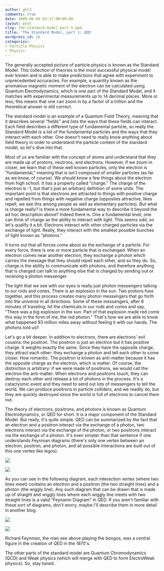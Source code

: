 ```yaml
---
author: ghl3
comments: true
date: 2009-06-09 03:17:00+00:00
layout: post
slug: the-standard-model-part-1-qed
title: 'The Standard Model, part 1: QED'
wordpress_id: 16
categories:
- Particle Physics
- Physics
---
```


The generally accepted picture of particle physics is known as the Standard Model.  This collection of theories is the most successful physical model ever known and is able to make predictions that agree with experiment to unprecedented accuracies.  For example, a quantity known as the anomalous magnetic moment of the electron can be calculated using Quantum Electrodynamics, which is one part of the Standard Model, and it matches with experimental measurements up to 14 decimal places.  More or less, this means that one can zoom in by a factor of a trillion and the theoretical answer is still correct.  
  
The standard model is an example of a Quantum Field Theory, meaning that it describes several "fields" and lists the ways that these fields can interact.  Each field describes a different type of fundamental particle, so really the Standard Model is a list of the fundamental particles and the ways that they interact with each other.  One doesn't need to really know anything about field theory in order to understand the particle content of the standard model, so let's dive into that.  
  
  
Most of us are familiar with the concept of atoms and understand that they are made up of protons, neutrons, and electrons.  However, if we zoom in closer, we learn that of these well known particles, only the electron is "fundamental," meaning that is isn't composed of smaller particles (as far as we know, of course).  We should know a few things about the electron from high school.  It has a property called "charge."  The charge of the electron is -1, but that's just an arbitrary defintion of some units.  The important point is that electrons are attracted to things with positive charge and repelled from things with negative charge (opposites attractive, likes repell, we see this among people as well as elementary particles).  But what is charge really?  Is there a more fundamental way to describe it beyond the ad hoc description above?  Indeed there is.   One a fundamental level, one can think of charge as the ability to interact with light.  This seems odd, so let's qualify it a bit.  Electrons interact with other charged particles via the exchange of light.  Really, they interact with the smallest possible bunches of light known as "photons."  
  
It turns out that all forces come about as the exchange of a particle.  For every force, there is one or more particle that is exchanged.  When an electron comes near another electron, they exchange a photon which carries the message that they should repell each other, and so they do.  So, charge is the ability to communicate with photons, and therefore anything that is charged can talk to anything else that is charged by sending out or receiving a photon messenger.  
  
The light that we see with our eyes is really just photon messengers talking to our rods and cones.  There is an explosion in the sun.  Two protons fuse together, and this process creates many photon messengers that go forth into the universe in all directions.  Some of these messengers, after 8 minutes of traveling, hit the chemicals in our rods and cones and say, "There was a big explosion in the sun.  Part of that explosion made red come this way in the form of me, the red photon."  That's how we are able to know what happened 93 million miles away without feeling it with our hands.  The photons told us!!  
  
Let's go a bit deeper.  In addition to electrons, there are electrons' evil cousins: the positron.  The positron is just an electron but it has positive charge.  It weights exactly the same.  Since they have the opposite charge, they attract each other: they exchange a photon and tell each other to come closer.  How romantic.  The positron is known as anti-matter because it has the opposite charge as the electron, which is matter.  Of course, the distinction is arbitrary: if we were made of positrons, we would call the electron the anti-matter.  When electrons and positrons touch, they can destroy each other and release a lot of photons in the process.  It's a cataclysmic event and they need to send out lots of messengers to tell the world.  We can produce positrons in particle colliders, and we readily do, but they are quickly destroyed since the world is full of electrons to cancel them out.  
  
The theory of electrons, positrons, and photons is known as Quantum Electrodynamics, or QED for short.  It is a major component of the Standard Model.  But really, it's quite simple.  QED can be summarized by the fact that an electron and a positron interact via the exchange of a photon, two electrons interact via the exchange of the photon, or two positrons interact via the exchange of a photon.  It's even simpler than that sentence if one understands Feynman diagrams (there's only one vertex between an electron, positron, and photon, and all possible interactions are built out of this one vertex like legos).  
  
[![](http://plus.maths.org/issue21/features/strings/feynman1.gif)](http://plus.maths.org/issue21/features/strings/feynman1.gif)  
  
  
[![](http://upload.wikimedia.org/wikipedia/commons/thumb/f/f5/Electron-positron-scattering.svg/220px-Electron-positron-scattering.svg.png)](http://upload.wikimedia.org/wikipedia/commons/thumb/f/f5/Electron-positron-scattering.svg/220px-Electron-positron-scattering.svg.png)  
  
  
As you can see in the following diagram, each interaction vertex (where two lines meet) contains an electron and a positron (the two straight lines) and a photon (the wiggly line).  Any such diagram that can be drawn that is made up of straight and wiggly lines where each wiggly line meets with two straight lines is a valid "Feynamn Diagram" in QED.  If you aren't familiar with these sort of diagrams, don't worry, maybe I'll describe them in more detail in another blog.  
  
[![](http://bp3.blogger.com/_zi39n2uYgqg/SISZkwqq5KI/AAAAAAAAAJM/5kzeCzjPmnM/s320/compton03.png)](http://bp3.blogger.com/_zi39n2uYgqg/SISZkwqq5KI/AAAAAAAAAJM/5kzeCzjPmnM/s320/compton03.png)  
  
  
[![](http://kempton.files.wordpress.com/2006/11/feynman-bongos.jpg)](http://kempton.files.wordpress.com/2006/11/feynman-bongos.jpg)  
  
  
Richard Feynman, the man see above playing the bongos, was a central figure in the creation of QED in the 1970's.  
  
The other parts of the standard model are Quantum Chromodynamics (QCD) and Weak physics (which will merge with QED to form ElectroWeak physics).  So, stay tuned.
